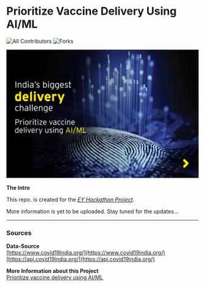 # Prioritize Vaccine Delivery Using AI/ML

<!-- ALL-CONTRIBUTORS-BADGE:START - Do not remove or modify this section -->
![All Contributors](https://img.shields.io/github/contributors/ravi-prakash1907/Prioritize-vaccine-delivery-using-AI-ML?style=for-the-badge)
![Forks](https://img.shields.io/github/forks/ravi-prakash1907/Prioritize-vaccine-delivery-using-AI-ML?style=for-the-badge)
<!-- ALL-CONTRIBUTORS-BADGE:END -->  

<!--
![Issues](https://img.shields.io/github/issues/ravi-prakash1907/Prioritize-vaccine-delivery-using-AI-ML?style=for-the-badge)
![Pull Requests](https://img.shields.io/github/issues-pr/ravi-prakash1907/Prioritize-vaccine-delivery-using-AI-ML?style=for-the-badge)
![Stars](https://img.shields.io/github/stars/ravi-prakash1907/Prioritize-vaccine-delivery-using-AI-ML?style=for-the-badge)
-->  

![EY Header](./img/ey_header.jpg)   
  
**The Intro** 

This repo. is created for the _[EY Hackathon Project](https://www.ey.com/en_in/techathon)_.  

More information is yet to be uploaded. Stay tuned for the updates...  

---  
### Sources  
**Data-Source**  
[https://www.covid19india.org/](https://www.covid19india.org/)  
[https://api.covid19india.org/](https://api.covid19india.org/)  

**More Information about this Project**  
[Prioritize vaccine delivery using AI/ML](https://www.ey.com/en_in/techathon/problem-statement-ii-prioritize-vaccine-delivery-using-ai-ml)
